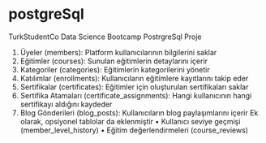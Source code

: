 # postgreSql
TurkStudentCo Data Science Bootcamp PostrgreSql Proje


1.	Üyeler (members): Platform kullanıcılarının bilgilerini saklar
2.	Eğitimler (courses): Sunulan eğitimlerin detaylarını içerir
3.	Kategoriler (categories): Eğitimlerin kategorilerini yönetir
4.	Katılımlar (enrollments): Kullanıcıların eğitimlere kayıtlarını takip eder
5.	Sertifikalar (certificates): Eğitimler için oluşturulan sertifikaları saklar
6.	Sertifika Atamaları (certificate_assignments): Hangi kullanıcının hangi sertifikayı aldığını kaydeder
7.	Blog Gönderileri (blog_posts): Kullanıcıların blog paylaşımlarını içerir
             Ek olarak, opsiyonel tablolar da eklenmiştir
  •	Kullanıcı seviye geçmişi (member_level_history)
  •	Eğitim değerlendirmeleri (course_reviews)
